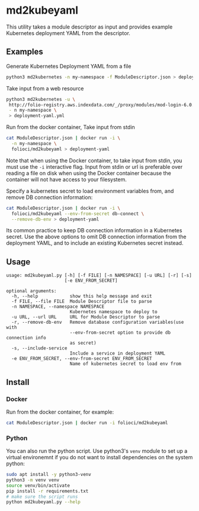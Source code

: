 # md2kubeyaml
This utility takes a module descriptor as input and provides example Kubernetes deployment YAML from the descriptor.

## Examples
Generate Kubernetes Deployment YAML from a file
```bash
python3 md2kubernetes -n my-namespace -f ModuleDescriptor.json > deployment-yaml.yml
```
Take input from a web resource
```bash
python3 md2kubernetes -u \
 http://folio-registry.aws.indexdata.com/_/proxy/modules/mod-login-6.0.0 \
 - n my-namespace \
 > deployment-yaml.yml
```
Run from the docker container, Take input from stdin
```bash
cat ModuleDescriptor.json | docker run -i \
  -n my-namespace \
  folioci/md2kubeyaml > deployment-yaml
```
Note that when using the Docker container, to take input from stdin, you must use the `-i` interactive flag. Input from stdin or url is preferable over reading a file on disk when using the Docker container because the container will not have access to your filesystem.

Specify a kubernetes secret to load environment variables from, and remove DB connection information:
```bash
cat ModuleDescriptor.json | docker run -i \
  folioci/md2kubeyaml --env-from-secret db-connect \
  --remove-db-env > deployment-yaml
```
Its common practice to keep DB connection information in a Kubernetes secret. Use the above options to omit DB connection information from the deployment YAML, and to include an existing Kubernetes secret instead.

## Usage
```
usage: md2kubeyaml.py [-h] [-f FILE] [-n NAMESPACE] [-u URL] [-r] [-s]
                      [-e ENV_FROM_SECRET]

optional arguments:
  -h, --help            show this help message and exit
  -f FILE, --file FILE  Module Descriptor file to parse
  -n NAMESPACE, --namespace NAMESPACE
                        Kubernetes namespace to deploy to
  -u URL, --url URL     URL for Module Descriptor to parse
  -r, --remove-db-env   Remove database configuration variables(use with
                        --env-from-secret option to provide db connection info
                        as secret)
  -s, --include-service
                        Include a service in deployment YAML
  -e ENV_FROM_SECRET, --env-from-secret ENV_FROM_SECRET
                        Name of kubernetes secret to load env from
```

## Install
### Docker
Run from the docker container, for example:
```bash
cat ModuleDescriptor.json | docker run -i folioci/md2kubeyaml 
```

### Python
You can also run the python script. Use python3's `venv` module to set up a virtual environemnt if you do not want to install dependencies on the system python:
```bash
sudo apt install -y python3-venv
python3 -m venv venv
source venv/bin/activate
pip install -r requirements.txt
# make sure the script runs
python md2kubeyaml.py --help
```